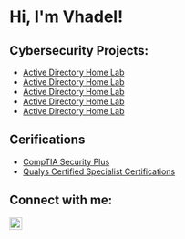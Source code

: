 <h1>Hi, I'm Vhadel!

<h2> Cybersecurity Projects:</h2>

  - [Active Directory Home Lab](https://github.com/joshmadakor1/Algorithms-Practice)
  - [Active Directory Home Lab](https://github.com/joshmadakor1/Algorithms-Practice)
  - [Active Directory Home Lab](https://github.com/joshmadakor1/Algorithms-Practice)
  - [Active Directory Home Lab](https://github.com/joshmadakor1/Algorithms-Practice)
  - [Active Directory Home Lab](https://github.com/joshmadakor1/Algorithms-Practice)

  <h2> Cerifications </h2>
  
- [CompTIA Security Plus](https://imgur.com/a/j1CvIp5)
- [Qualys Certified Specialist Certifications](https://imgur.com/a/FUJPfbJ)
<h2>  Connect with me:</h2>

[<img align="left" alt="vhadelmerrill | LinkedIn" width="22px" src="https://cdn.jsdelivr.net/npm/simple-icons@v3/icons/linkedin.svg" />][linkedin]



[linkedin]: www.linkedin.com/in/vhadelmerrill

<!--
**joshmadakor1/joshmadakor1** is a ✨ _special_ ✨ repository because its `README.md` (this file) appears on your GitHub profile.

Here are some ideas to get you started:

- 🔭 I’m currently working on ...
- 🌱 I’m currently learning ...
- 👯 I’m looking to collaborate on ...
- 🤔 I’m looking for help with ...
- 💬 Ask me about ...
- 📫 How to reach me: ...
- 😄 Pronouns: ...
- ⚡ Fun fact: ...
-->
